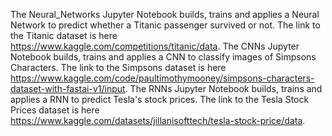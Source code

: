 The Neural_Networks Jupyter Notebook builds, trains and applies a Neural Network to predict whether a Titanic passenger survived or not. The link to the Titanic dataset is here https://www.kaggle.com/competitions/titanic/data. The CNNs Jupyter Notebook builds, trains and applies a CNN to classify images of Simpsons Characters. The link to the Simpsons dataset is here https://www.kaggle.com/code/paultimothymooney/simpsons-characters-dataset-with-fastai-v1/input. The RNNs Jupyter Notebook builds, trains and applies a RNN to predict Tesla's stock prices. The link to the Tesla Stock Prices dataset is here https://www.kaggle.com/datasets/jillanisofttech/tesla-stock-price/data.
